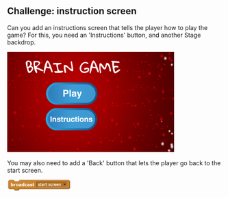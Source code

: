 ## Challenge: instruction screen
Can you add an instructions screen that tells the player how to play the game? For this, you need an 'Instructions' button, and another Stage backdrop.

![screenshot](images/brain-instructions.png)

You may also need to add a 'Back' button that lets the player go back to the start screen.

![blocks_1545216312_483042](images/blocks_1545216312_483042.png)
